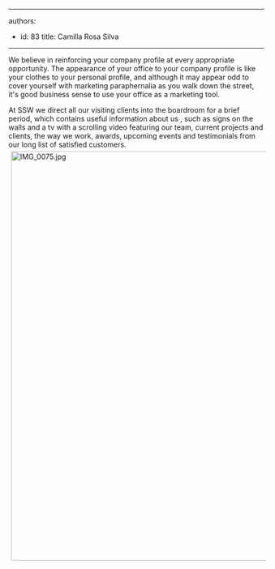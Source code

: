 

---
authors:
  - id: 83
    title: Camilla Rosa Silva
---




<span class='intro'> <p>We believe in reinforcing your company profile at every appropriate opportunity. The appearance of your office to your company profile is like your clothes to your personal profile, and although it may appear odd to cover yourself with marketing paraphernalia as you walk down the street, it's good business sense to use your office as a marketing tool.<br></p> </span>

<p>At SSW we direct all our visiting clients into the boardroom for a brief period, which contains useful information about us , such as signs on the walls and a tv with a scrolling video featuring our team, current&#160;projects and clients, the way we work, awards, upcoming events&#160;and testimonials from our long list of satisfied customers. ​​<img src="/SiteAssets/do-you-have-a-waiting-area-that-reinforces-your-marketing-profile/IMG_0075.jpg" alt="IMG_0075.jpg" style="margin&#58;5px;width&#58;808px;" /><br></p>


